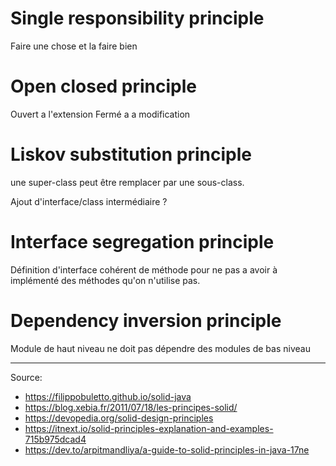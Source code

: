
# Single responsibility principle
Faire une chose et la faire bien 


# Open closed principle
Ouvert a l'extension 
Fermé a a modification


# Liskov substitution principle

une super-class peut être remplacer par une sous-class.

Ajout d'interface/class intermédiaire ?

# Interface segregation principle

Définition d'interface cohérent de méthode pour ne pas a avoir à implémenté des méthodes qu'on n'utilise pas.

# Dependency inversion principle

Module de haut niveau ne doit pas dépendre des modules de bas niveau


---

Source:
- https://filippobuletto.github.io/solid-java
- https://blog.xebia.fr/2011/07/18/les-principes-solid/
- https://devopedia.org/solid-design-principles
- https://itnext.io/solid-principles-explanation-and-examples-715b975dcad4
- https://dev.to/arpitmandliya/a-guide-to-solid-principles-in-java-17ne
